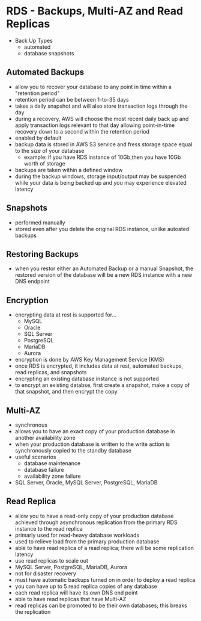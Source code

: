 # RDS - Backups, Multi-AZ and Read Replicas
- Back Up Types
  - automated
  - database snapshots

## Automated Backups
- allow you to recover your database to any point in time within a "retention period"
- retention period can be between 1-to-35 days
- takes a daily snapshot and will also store transaction logs through the day
- during a recovery, AWS will choose the most recent daily back up and apply transaction logs relevant to that day allowing point-in-time recovery down to a second within the retention period
- enabled by default
- backup data is stored in AWS S3 service and fress storage space equal to the size of your database
  - example: if you have RDS instance of 10Gb,then you have 10Gb worth of storage
- backups are taken within a defined window
- during the backup windows, storage input/output may be suspended while your data is being backed up and you may experience elevated latency

## Snapshots
- performed manually
- stored even after you delete the original RDS instance, unlike autoated backups

## Restoring Backups
- when you restor either an Automated Backup or a manual Snapshot, the restored version of the database will be a new RDS instance with a new DNS endpoint

## Encryption
- encrypting data at rest is supported for...
  - MySQL
  - Oracle
  - SQL Server
  - PostgreSQL
  - MariaDB
  - Aurora
- encryption is done by AWS Key Management Service (KMS)
- once RDS is encrypted, it includes data at rest, automated backups, read replicas, and snapshots
- encrypting an existing database instance is not supported
- to encrypt an existing databse, first create a snapshot, make a copy of that snapshot, and then encrypt the copy

## Multi-AZ
- synchronous
- allows you to have an exact copy of your production database in another availability zone 
- when your production database is written to the write action is synchronously copied to the standby database
- useful scenarios
  - database maintenance
  - database failure
  - availability zone failure
- SQL Server, Oracle, MySQL Server, PostgreSQL, MariaDB

## Read Replica
- allow you to have a read-only copy of your production database achieved through asynchronous replication from  the primary RDS instance to the read replica
- primarly used for read-heavy database workloads
- used to relieve load from the primary production database
- able to have read replica of a read replica; there will be some replication latency
- use read replicas to scale out
- MySQL Server, PostgreSQL, MariaDB, Aurora
- not for disaster recovery
- must have automatic backups turned on in order to deploy a read replica
- you can have up to 5 read replica copies of any database
- each read replica will have its own DNS end point
- able to have read replicas that have Multi-AZ
- read replicas can be promoted to be their own databases; this breaks the replication